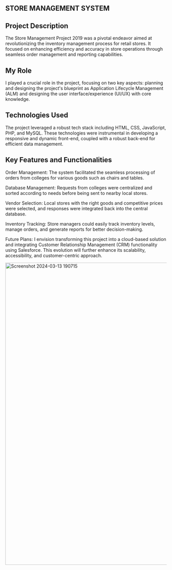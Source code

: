 
## STORE MANAGEMENT SYSTEM 
## Project Description

The Store Management Project 2019 was a pivotal endeavor aimed at revolutionizing the inventory management process for retail stores. It focused on enhancing efficiency and accuracy in store operations through seamless order management and reporting capabilities.

## My Role
I played a crucial role in the project, focusing on two key aspects: planning and designing the project's blueprint as Application Lifecycle Management (ALM) and designing the user interface/experience (UI/UX) with core knowledge.

## Technologies Used
The project leveraged a robust tech stack including HTML, CSS, JavaScript, PHP, and MySQL. These technologies were instrumental in developing a responsive and dynamic front-end, coupled with a robust back-end for efficient data management.

## Key Features and Functionalities

Order Management: The system facilitated the seamless processing of orders from colleges for various goods such as chairs and tables.

Database Management: Requests from colleges were centralized and sorted according to needs before being sent to nearby local stores.

Vendor Selection: Local stores with the right goods and competitive prices were selected, and responses were integrated back into the central database.

Inventory Tracking: Store managers could easily track inventory levels, manage orders, and generate reports for better decision-making.

Future Plans: I envision transforming this project into a cloud-based solution and integrating Customer Relationship Management (CRM) functionality using Salesforce. This evolution will further enhance its scalability, accessibility, and customer-centric approach.

<img width="945" alt="Screenshot 2024-03-13 190715" src="https://github.com/Aditi55Pathak/Store_Managment/assets/80877301/be24bc5c-0d4b-4c67-a844-4229a5f0a49a">








